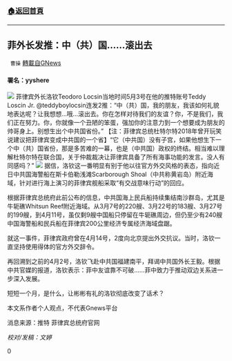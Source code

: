 ###  [:house:返回首頁](https://github.com/ourhimalayas/txt)
---

## 菲外长发推：中（共）国……滚出去
` 曹操` [轉載自GNews](https://gnews.org/zh-hans/1167495/)

#### 署名：yyshere
![]()![](https://gnews-media-offload.s3.amazonaws.com/wp-content/uploads/2021/05/03100508/photo_2021-05-03_22-03-12.jpg)
菲律宾外长洛钦Teodoro Locsin当地时间5月3号在他的推特账号Teddy Loscin Jr. @teddyboylocsin连发2推：“中（共）国，我的朋友，我该如何礼貌地表达呢？让我想想…哦…滚出去。你在怎样对待我们的友谊？你，不是我们，我们正在努力。你，你就像一个丑陋的笨蛋，强加你的注意力到一个想要成为朋友的帅哥身上。别想生出个中共国省份。” 【注：菲律宾总统杜特尔特2018年曾开玩笑说建议把菲律宾变成中共国的一个省】“它（中共国）没有子宫，如果他想生下一个中（共）国省份，那是多苦难的一幕，也是（中共国）政权的终结。相当难以理解杜特尔特在联合国，关于仲裁裁决让菲律宾具备了所有海事功能的发言。没人有同感吗？”
![]()![](https://gnews-media-offload.s3.amazonaws.com/wp-content/uploads/2021/05/03100742/photo_2021-05-03_19-07-18-1.jpg)
据信，洛钦这一番明显有别于他以往官方外交风格的表态，指向近日中共国海警船在斯卡伯勒浅滩Scarborough Shoal（中共称黄岩岛）附近海域，针对进行海上演习的菲律宾舰船采取“有交战意味行动”的回应。

根据菲律宾总统府此前公布的信息，中共国海上民兵船持续集结南沙群岛，尤其是牛轭礁Whitsun Reef附近海域。从3月7号的220艘、3月22号的183艘、3月27号的199艘，到4月11号，虽仅剩9艘中国船只停留在牛轭礁周边，但仍至少有240艘中国海警船和民兵船在菲律宾200公里经济专属经济海域盘踞。

就这一事件，菲律宾政府曾在4月14号，2度向北京提出外交抗议。当时，洛钦一直坚持使用得体的官方外交辞令。

再回溯到之前的4月2号，洛钦飞赴中共国福建南平，拜谒中共国外长王毅。根据中共官媒的报道，洛钦表示：菲中友谊靠不可破……菲中致力于推动双边关系进一步深入发展。

短短一个月，是什么，让彬彬有礼的洛钦彻底改变了话术？

本文系作者个人观点，不代表Gnews平台

消息来源：推特 菲律宾总统府官网

*校对/发稿：文婷*

0
